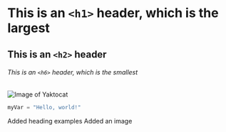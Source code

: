 # This is an `<h1>` header, which is the largest

## This is an `<h2>` header

###### This is an `<h6>` header, which is the smallest



![Image of Yaktocat](https://octodex.github.com/images/yaktocat.png)

``` python
myVar = "Hello, world!"
```













Added heading examples
Added an image
